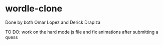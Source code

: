 # wordle-clone
Done by both Omar Lopez and Derick Drapiza 

TO DO:
work on the hard mode js file and fix animations after submitting a quess 
